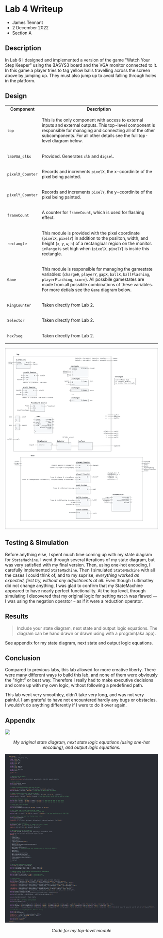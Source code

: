 # Lab 4 Writeup
- James Tennant
- 2 December 2022
- Section A

## Description

In Lab 6 I designed and implemented a version of the game "Watch Your Step Keeper" using the BASYS3 board and the VGA monitor connected to it. In this game a player tries to tag yellow balls travelling across the screen above by jumping up. They must also jump up to avoid falling through holes in the platform.

## Design

<table>
<tr>
<th>Component</th><th>Description</th>
</td>
</tr>
<tr>
<td>

`top`
</td>
<td>

This is the only component with access to external inputs and external outputs. This top-level component is responsible for managing and connecting all of the other subcomponents. For all other details see the full top-level diagram below.

</td>
</tr>
<tr>
<td>

`labVGA_clks`
</td>
<td>

Provided. Generates `clk` and `digsel`.

</td>
</tr>
<tr>
<td>

`pixelX_Counter`
</td>
<td>

Records and increments `pixelX`, the x-coordinite of the pixel being painted.

</td>
</tr>
<tr>
<tr>
<td>

`pixelY_Counter`
</td>
<td>

Records and increments `pixelY`, the y-coordinite of the pixel being painted.

</td>
</tr>
<tr>
<td>

`frameCount`
</td>
<td>

A counter for `frameCount`, which is used for flashing effect.

</td>
</tr>
<tr>
<td>

`rectangle`
</td>
<td>

This module is provided with the pixel coordinate (`pixelX`, `pixelY`) in addition to the posiiton, width, and height (`x`, `y`, `w`, `h`) of a rectangluar region on the monitor. `inRange` is set high when (`pixelX`, `pixelY`) is inside this rectangle.

</td>
</tr>
<tr>
<td>

`Game`
</td>
<td>

This module is responsible for managing the gamestate variables:
(`chargeH`, `playerY`, `gapX`, `ballX`, `ballFlashing`, `playerFlashing`, `score`). All possbile gamestates are made from all possible combinations of these variables. For more detials see the `Game` diagram below. 

</td>
</tr>
<tr><td>

`RingCounter`</td><td>Taken directly from Lab 2.</td>
</tr>
<tr><td>

`Selector`</td><td>Taken directly from Lab 2.</td>
</tr>
<tr><td>

`hex7seg`</td><td>Taken directly from Lab 2.</td>
</tr>
<table>

![top-level diagram](top-diagram.svg)

## Testing & Simulation
Before anything else, I spent much time coming up with my state diagram for `StateMachine`. I went through several iterations of my state diagram, but was very satisfied with my final version. Then, using one-hot encoding, I carefully implemented `StateMachine`. Then I simulated `StateMachine` with all the cases I could think of, and to my suprise, *everything worked as expected, first try, without any adjustments at all*. Even though I ultimatley did not change anything, I was glad to confirm that my StateMachine appeared to have nearly perfect functionality. At the top level, through simulating I discovered that my original logic for setting `Match` was flawed — I was using the negation operator `~` as if it were a reduction operator.

## Results
> Include your state diagram, next state and output logic equations. The diagram can be hand drawn or drawn using with a program(aka app).

See appendix for my state diagram, next state and output logic equations.

## Conclusion
Compared to previous labs, this lab allowed for more creative liberty. There were many different ways to build this lab, and none of them were obviously the "right" or best way. Therefore I really had to make executive decisions and come up with my own logic, without following a predefined path.

This lab went very smoothley, didn't take very long, and was not very painful. I am grateful to have not encountered hardly any bugs or obstacles. I wouldn't do anything differently if I were to do it over again.

## Appendix

![](state.jpg)

<div style="text-align: center">

*My original state diagram, next state logic equations (using one-hot encoding), and output logic equations.*

</div>

![](code.png)

<div style="text-align: center">

*Code for my top-level module*

</div>
